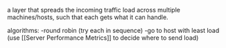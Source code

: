 a layer that spreads the incoming traffic load across multiple machines/hosts, such that each gets what it can handle.

algorithms:
-round robin (try each in sequence)
-go to host with least load (use [[Server Performance Metrics]] to decide where to send load)
